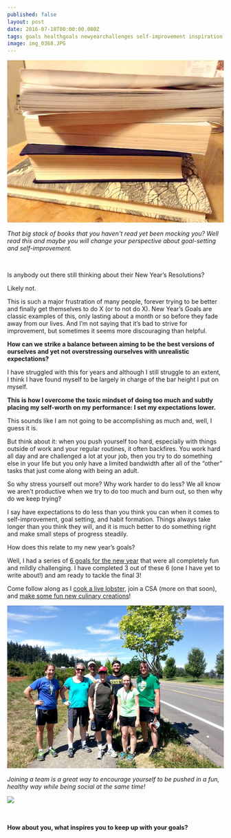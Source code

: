 ```yaml
---
published: false
layout: post
date: 2016-07-18T00:00:00.000Z
tags: goals healthgoals newyearchallenges self-improvement inspiration
image: img_0368.JPG
---
```

![IMG_0368.JPG](/content/IMG_0368-JPG.jpg)

*That big stack of books that you haven't read yet been mocking you? Well read this and maybe you will change your perspective about goal-setting and self-improvement.*

<br>

Is anybody out there still thinking about their New Year’s Resolutions?

Likely not. 

This is such a major frustration of many people, forever trying to be better and finally get themselves to do X (or to not do X). New Year’s Goals are classic examples of this, only lasting about a month or so before they fade away from our lives. And I’m not saying that it’s bad to strive for improvement, but sometimes it seems more discouraging than helpful.

**How can we strike a balance between aiming to be the best versions of ourselves and yet not overstressing ourselves with unrealistic expectations?**

I have struggled with this for years and although I still struggle to an extent, I think I have found myself to be largely in charge of the bar height I put on myself. 

**This is how I overcome the toxic mindset of doing too much and subtly placing my self-worth on my performance: I set my expectations lower.**

This sounds like I am not going to be accomplishing as much and, well, I guess it is. 

But think about it: when you push yourself too hard, especially with things outside of work and your regular routines, it often backfires. You work hard all day and are challenged a lot at your job, then you try to do something else in your life but you only have a limited bandwidth after all of the “other” tasks that just come along with being an adult. 

So why stress yourself out more? Why work harder to do less? We all know we aren’t productive when we try to do too much and burn out, so then why do we keep trying?

I say have expectations to do less than you think you can when it comes to self-improvement, goal setting, and habit formation. Things always take longer than you think they will, and it is much better to do something right and make small steps of progress steadily.

How does this relate to my new year’s goals?

Well, I had a series of [6 goals for the new year](http://emily.rubennic.com/recipes/new-years-challenges) that were all completely fun and mildly challenging. I have completed 3 out of these 6 (one I have yet to write about!) and am ready to tackle the final 3! 

Come follow along as I [cook a live lobster](http://emily.rubennic.com/recipes/goal-3-of-2016-cooking-a-whole-lobster), join a CSA (more on that soon), and [make some fun new culinary creations](http://emily.rubennic.com/recipes/poached-eggs)!





![The_Big_One_07_08_2014.jpg](/content/The_Big_One_07_08_2014.jpg)

*Joining a team is a great way to encourage yourself to be pushed in a fun, healthy way while being social at the same time!*


<a href="//www.pinterest.com/pin/create/button/" data-pin-do="buttonBookmark"  data-pin-color="red"><img src="//assets.pinterest.com/images/pidgets/pinit_fg_en_rect_red_20.png" /></a>
<!-- Please call pinit.js only once per page -->
<script type="text/javascript" async defer src="//assets.pinterest.com/js/pinit.js"></script>

<br>




**How about you, what inspires you to keep up with your goals?**

<br>